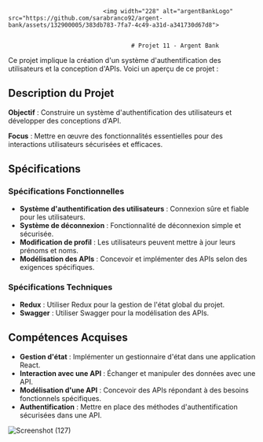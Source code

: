 
                               <img width="228" alt="argentBankLogo" src="https://github.com/sarabranco92/argent-bank/assets/132900005/383db783-7fa7-4c49-a31d-a341730d67d8">
                                                                
                                                                            
                                       # Projet 11 - Argent Bank

Ce projet implique la création d'un système d'authentification des utilisateurs et la conception d'APIs. Voici un aperçu de ce projet :

## Description du Projet

**Objectif** : Construire un système d'authentification des utilisateurs et développer des conceptions d'API.

**Focus** : Mettre en œuvre des fonctionnalités essentielles pour des interactions utilisateurs sécurisées et efficaces.

## Spécifications

### Spécifications Fonctionnelles

- **Système d'authentification des utilisateurs** : Connexion sûre et fiable pour les utilisateurs.
- **Système de déconnexion** : Fonctionnalité de déconnexion simple et sécurisée.
- **Modification de profil** : Les utilisateurs peuvent mettre à jour leurs prénoms et noms.
- **Modélisation des APIs** : Concevoir et implémenter des APIs selon des exigences spécifiques.

### Spécifications Techniques

- **Redux** : Utiliser Redux pour la gestion de l'état global du projet.
- **Swagger** : Utiliser Swagger pour la modélisation des APIs.

## Compétences Acquises

- **Gestion d'état** : Implémenter un gestionnaire d'état dans une application React.
- **Interaction avec une API** : Échanger et manipuler des données avec une API.
- **Modélisation d'une API** : Concevoir des APIs répondant à des besoins fonctionnels spécifiques.
- **Authentification** : Mettre en place des méthodes d'authentification sécurisées dans une API.


![Screenshot (127)](https://github.com/sarabranco92/argent-bank/assets/132900005/3e7b54bc-3cb4-4169-aada-6dad0f1bc05c)


 
 
